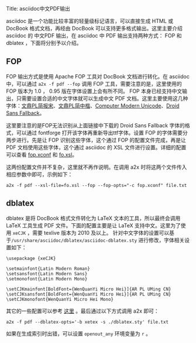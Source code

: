 Title: asciidoc中文PDF输出

asciidoc 是一个功能比较丰富的轻量级标记语言，可以直接生成 HTML 或 DocBook 格式文档，再经由 DocBook 可以支持更多格式输出。这里主要介绍 asciidoc 的 中文PDF 输出，在 asciidoc 中 PDF 输出支持两种方式： FOP 和 dblatex ，下面将分别予以介绍。 

## FOP

FOP 输出方式是使用 Apache FOP 工具对 DocBook 文档进行转化。在 asciidoc 中，可以通过 `a2x -f pdf --fop` 调用 FOP 工具，需要注意的是，这里使用的 FOP 版本为 1.0 ， 0.95 版在字体设置上会有所不同。 FOP 本身已经支持中文输出，只需要设置合适的中文字体就可以生成中文 PDF 文档。这里主要使用这几种字体：[文鼎PL简报宋](http://ftp.debian.org/debian/pool/main/t/ttf-arphic-gbsn00lp/ttf-arphic-gbsn00lp_2.11.orig.tar.gz)、[文鼎PL简中楷](http://ftp.debian.org/debian/pool/main/t/ttf-arphic-gkai00mp/ttf-arphic-gkai00mp_2.11.orig.tar.gz)、[Computer Modern Unicode](http://canopus.iacp.dvo.ru/~panov/cm-unicode/)、[Droid Sans Fallback](http://android.git.kernel.org/?p=platform/frameworks/base.git;a=tree;f=data/fonts)。

这里要注意的是FOP无法识别从上面链接中下载的 Droid Sans Fallback 字体的格式，可以通过 fontforge 打开该字体再重新导出ttf字体。设置 FOP 的字体需要分两步进行。先是让 FOP 识别这些字体，这个通过 FOP 的配置文件完成，再是让 PDF 文档使用这些字体，这个通过 asciidoc 的 XSL 文件进行设置。详细的配置可以查看 [fop.xconf](https://github.com/dram/docs/blob/master/configs/asciidoc/fop.xconf) 和 [fo.xsl](https://github.com/dram/docs/blob/master/configs/asciidoc/fo.xsl)。

这两份配置文件并不复杂，这里就不再作说明。在调用 a2x 时将这两个文件传入相应参数中即可，示例如下：

    a2x -f pdf --xsl-file=fo.xsl --fop --fop-opts="-c fop.xconf" file.txt

## dblatex

dblatex 是将 DocBook 格式文件转化为 LaTeX 文本的工具，所以最终会调用 LaTeX 工具生成 PDF 文件。下面的配置主要是让 LaTeX 支持中文。这里为了使用 `xeCJK` ，需要 texlive 版本为 2010 及以上。 针对中文字体的设置可以基于`/usr/share/asciidoc/dblatex/asciidoc-dblatex.sty` 进行修改，字体相关设置如下：

    \usepackage {xeCJK}

    \setmainfont{Latin Modern Roman}
    \setsansfont{Latin Modern Sans}
    \setmonofont{Latin Modern Mono}

    \setCJKmainfont[BoldFont={WenQuanYi Micro Hei}]{AR PL UMing CN}
    \setCJKsansfont[BoldFont={WenQuanYi Micro Hei}]{AR PL UMing CN}
    \setCJKmonofont{WenQuanYi Micro Hei Mono}

其它的一些配置可以参考 [这里](https://github.com/dram/docs/blob/master/configs/asciidoc/dblatex.sty) 。最后通过以下方式调用 a2x 即可：

    a2x -f pdf --dblatex-opts='-b xetex -s ./dblatex.sty' file.txt

如果在生成索引时出错，可以设置 `openout_any` 环境变量为 `r` 。

